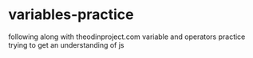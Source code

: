 # variables-practice

following along with theodinproject.com variable and operators practice trying to get an understanding of js 
